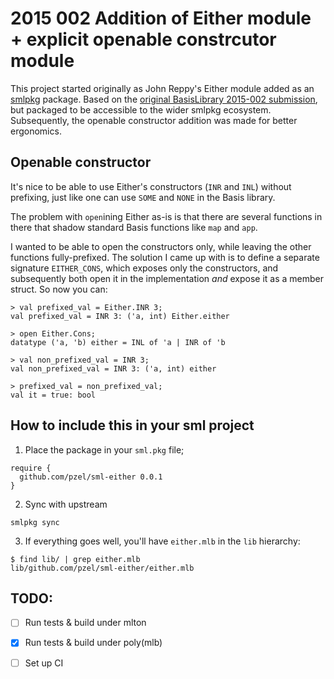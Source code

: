 # 2015 002 Addition of Either module + explicit openable constrcutor module

This project started originally as John Reppy's Either module added as an
[smlpkg](https://github.com/diku-dk/smlpkg) package. Based on the [original
BasisLibrary 2015-002
submission](https://github.com/SMLFamily/BasisLibrary/wiki/2015-002-Addition-of-Either-module),
but packaged to be accessible to the wider smlpkg ecosystem. Subsequently, the
openable constructor addition was made for better ergonomics.

## Openable constructor

It's nice to be able to use Either's constructors (`INR` and `INL`) without
prefixing, just like one can use `SOME` and `NONE` in the Basis library.

The problem with `open`ining Either as-is is that there are several functions
in there that shadow standard Basis functions like `map` and `app`.

I wanted to be able to open the constructors only, while leaving the other functions
fully-prefixed. The solution I came up with is to define a separate signature
`EITHER_CONS`, which exposes only the constructors, and subsequently both open it in
the implementation *and* expose it as a member struct. So now you can:

```
> val prefixed_val = Either.INR 3;
val prefixed_val = INR 3: ('a, int) Either.either

> open Either.Cons;
datatype ('a, 'b) either = INL of 'a | INR of 'b

> val non_prefixed_val = INR 3;
val non_prefixed_val = INR 3: ('a, int) either

> prefixed_val = non_prefixed_val;
val it = true: bool

```

## How to include this in your sml project

1. Place the package in your `sml.pkg` file;

```
require {
  github.com/pzel/sml-either 0.0.1
}
```

2. Sync with upstream

```
smlpkg sync
```

3. If everything goes well, you'll have `either.mlb` in the `lib` hierarchy:

```
$ find lib/ | grep either.mlb
lib/github.com/pzel/sml-either/either.mlb
```


## TODO:

 - [ ] Run tests & build under mlton
 - [x] Run tests & build under poly(mlb)
 - [ ] Set up CI

